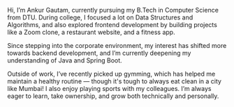 Hi, I’m Ankur Gautam, currently pursuing my B.Tech in Computer Science from DTU.
During college, I focused a lot on Data Structures and Algorithms, and also explored frontend development by building projects like a Zoom clone, a restaurant website, and a fitness app.

Since stepping into the corporate environment, my interest has shifted more towards backend development, and I’m currently deepening my understanding of Java and Spring Boot.

Outside of work, I’ve recently picked up gymming, which has helped me maintain a healthy routine — though it's tough to always eat clean in a city like Mumbai! I also enjoy playing sports with my colleagues.
I’m always eager to learn, take ownership, and grow both technically and personally.

